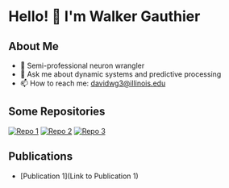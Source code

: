 # Hello! 👋 I'm Walker Gauthier

## About Me

- 🧠 Semi-professional neuron wrangler 
- 💬 Ask me about dynamic systems and predictive processing
- 📫 How to reach me: davidwg3@illinois.edu 

## Some Repositories

[![Repo 1](https://img.shields.io/github/stars/YourUsername/Repo1?style=flat-square&logo=github)]([https://github.com/YourUsername/Repo1](https://github.com/electro-phys/brain-space))
[![Repo 2](https://img.shields.io/github/stars/YourUsername/Repo2?style=flat-square&logo=github)](https://github.com/YourUsername/Repo2)
[![Repo 3](https://img.shields.io/github/stars/YourUsername/Repo3?style=flat-square&logo=github)](https://github.com/YourUsername/Repo3)

## Publications

- [Publication 1](Link to Publication 1)
